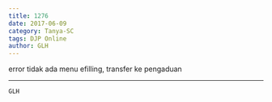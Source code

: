 ```yaml
---
title: 1276
date: 2017-06-09
category: Tanya-SC
tags: DJP Online
author: GLH
---
```


error tidak ada menu efilling, transfer ke pengaduan

---



`GLH`
